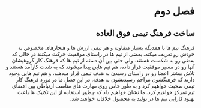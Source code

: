 <div dir="rtl">

# فصل دوم

## ساخت فرهنگ تیمی فوق العاده

فرهنگ تیم ها با همدیگه بسیار متفاوته و هر تیمی ارزش ها و هنجارهای مخصوص به خودش رو تعریف میکنه. بعضی از تیم ها در راستای موفقیت حرکت میکنند در حالی که بعضی رو به شکست هستند. ولی حتی بین آن دسته از تیم ها که فرهنگ کار گروهیشان آنها رو در مسیر موفقیت قرار داده، هم تیم هایی پیدا میشوند که به شدت کارآمد هستند و تلاش بیشتر اعضا رو در راستای رسیدن به هدف تیمی قرار میدهند، و هم تیم هایی وجود دارند که فرهنگشون مزاحم رسیدنشون به هدفه. در این فصل ما در مورد فرهنگ کار تیمی صحبت خواهیم کرد و به طور خاص روی مهارت های مناسب ارتباطی بین اعضای تیم تمرکز خواهیم کرد. ما نشان خواهیم داد که چطور استفاده از این تکنیک ها باعث بهبود کارایی تیم ها در تولید یه محصول خلاقانه خواهند شد. 

</div>
